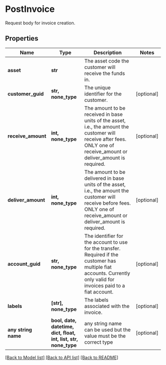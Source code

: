 # PostInvoice

Request body for invoice creation.

## Properties
Name | Type | Description | Notes
------------ | ------------- | ------------- | -------------
**asset** | **str** | The asset code the customer will receive the funds in. | 
**customer_guid** | **str, none_type** | The unique identifier for the customer. | [optional] 
**receive_amount** | **int, none_type** | The amount to be received in base units of the asset, i.e., the amount the customer will receive after fees. ONLY one of receive_amount or deliver_amount is required. | [optional] 
**deliver_amount** | **int, none_type** | The amount to be delivered in base units of the asset, i.e., the amount the customer will receive before fees. ONLY one of receive_amount or deliver_amount is required. | [optional] 
**account_guid** | **str, none_type** | The identifier for the account to use for the transfer. Required if the customer has multiple fiat accounts. Currently only valid for invoices paid to a fiat account. | [optional] 
**labels** | **[str], none_type** | The labels associated with the invoice. | [optional] 
**any string name** | **bool, date, datetime, dict, float, int, list, str, none_type** | any string name can be used but the value must be the correct type | [optional]

[[Back to Model list]](../README.md#documentation-for-models) [[Back to API list]](../README.md#documentation-for-api-endpoints) [[Back to README]](../README.md)


